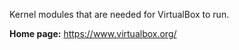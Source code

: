 Kernel modules that are needed for VirtualBox to run.

**Home page:** <https://www.virtualbox.org/>
